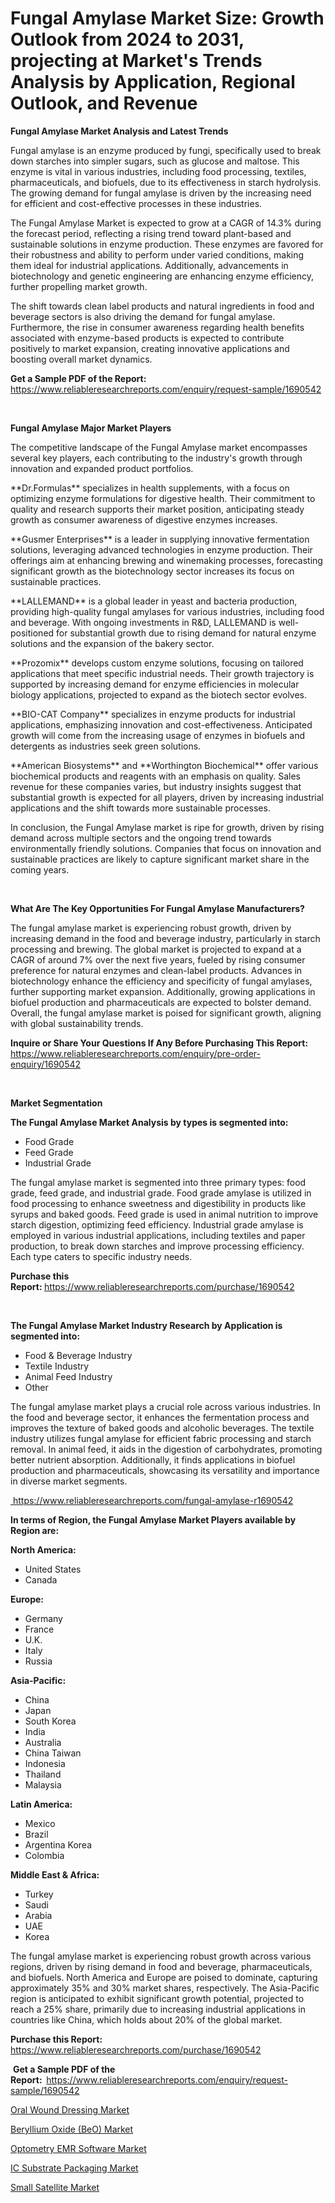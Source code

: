 <p><h1>Fungal Amylase Market Size: Growth Outlook from 2024 to 2031, projecting at Market's Trends Analysis by Application, Regional Outlook, and Revenue</h1></p><p><strong>Fungal Amylase Market Analysis and Latest Trends</strong></p>
<p><p>Fungal amylase is an enzyme produced by fungi, specifically used to break down starches into simpler sugars, such as glucose and maltose. This enzyme is vital in various industries, including food processing, textiles, pharmaceuticals, and biofuels, due to its effectiveness in starch hydrolysis. The growing demand for fungal amylase is driven by the increasing need for efficient and cost-effective processes in these industries.</p><p>The Fungal Amylase Market is expected to grow at a CAGR of 14.3% during the forecast period, reflecting a rising trend toward plant-based and sustainable solutions in enzyme production. These enzymes are favored for their robustness and ability to perform under varied conditions, making them ideal for industrial applications. Additionally, advancements in biotechnology and genetic engineering are enhancing enzyme efficiency, further propelling market growth. </p><p>The shift towards clean label products and natural ingredients in food and beverage sectors is also driving the demand for fungal amylase. Furthermore, the rise in consumer awareness regarding health benefits associated with enzyme-based products is expected to contribute positively to market expansion, creating innovative applications and boosting overall market dynamics.</p></p>
<p><strong>Get a Sample PDF of the Report:&nbsp;</strong> <a href="https://www.reliableresearchreports.com/enquiry/request-sample/1690542?utm_campaign=11&utm_medium=2&utm_source=Github&utm_content=ia&utm_term=17102024&utm_id=fungal-amylase">https://www.reliableresearchreports.com/enquiry/request-sample/1690542</a></p>
<p>&nbsp;</p>
<p><strong>Fungal Amylase Major Market Players</strong></p>
<p><p>The competitive landscape of the Fungal Amylase market encompasses several key players, each contributing to the industry's growth through innovation and expanded product portfolios. </p><p>**Dr.Formulas** specializes in health supplements, with a focus on optimizing enzyme formulations for digestive health. Their commitment to quality and research supports their market position, anticipating steady growth as consumer awareness of digestive enzymes increases.</p><p>**Gusmer Enterprises** is a leader in supplying innovative fermentation solutions, leveraging advanced technologies in enzyme production. Their offerings aim at enhancing brewing and winemaking processes, forecasting significant growth as the biotechnology sector increases its focus on sustainable practices.</p><p>**LALLEMAND** is a global leader in yeast and bacteria production, providing high-quality fungal amylases for various industries, including food and beverage. With ongoing investments in R&D, LALLEMAND is well-positioned for substantial growth due to rising demand for natural enzyme solutions and the expansion of the bakery sector.</p><p>**Prozomix** develops custom enzyme solutions, focusing on tailored applications that meet specific industrial needs. Their growth trajectory is supported by increasing demand for enzyme efficiencies in molecular biology applications, projected to expand as the biotech sector evolves.</p><p>**BIO-CAT Company** specializes in enzyme products for industrial applications, emphasizing innovation and cost-effectiveness. Anticipated growth will come from the increasing usage of enzymes in biofuels and detergents as industries seek green solutions.</p><p>**American Biosystems** and **Worthington Biochemical** offer various biochemical products and reagents with an emphasis on quality. Sales revenue for these companies varies, but industry insights suggest that substantial growth is expected for all players, driven by increasing industrial applications and the shift towards more sustainable processes.</p><p>In conclusion, the Fungal Amylase market is ripe for growth, driven by rising demand across multiple sectors and the ongoing trend towards environmentally friendly solutions. Companies that focus on innovation and sustainable practices are likely to capture significant market share in the coming years.</p></p>
<p>&nbsp;</p>
<p><strong>What Are The Key Opportunities For Fungal Amylase Manufacturers?</strong></p>
<p><p>The fungal amylase market is experiencing robust growth, driven by increasing demand in the food and beverage industry, particularly in starch processing and brewing. The global market is projected to expand at a CAGR of around 7% over the next five years, fueled by rising consumer preference for natural enzymes and clean-label products. Advances in biotechnology enhance the efficiency and specificity of fungal amylases, further supporting market expansion. Additionally, growing applications in biofuel production and pharmaceuticals are expected to bolster demand. Overall, the fungal amylase market is poised for significant growth, aligning with global sustainability trends.</p></p>
<p><strong>Inquire or Share Your Questions If Any Before Purchasing This Report:</strong> <a href="https://www.reliableresearchreports.com/enquiry/pre-order-enquiry/1690542?utm_campaign=11&utm_medium=2&utm_source=Github&utm_content=ia&utm_term=17102024&utm_id=fungal-amylase">https://www.reliableresearchreports.com/enquiry/pre-order-enquiry/1690542</a></p>
<p>&nbsp;</p>
<p><strong>Market Segmentation</strong></p>
<p><strong>The Fungal Amylase Market Analysis by types is segmented into:</strong></p>
<p><ul><li>Food Grade</li><li>Feed Grade</li><li>Industrial Grade</li></ul></p>
<p><p>The fungal amylase market is segmented into three primary types: food grade, feed grade, and industrial grade. Food grade amylase is utilized in food processing to enhance sweetness and digestibility in products like syrups and baked goods. Feed grade is used in animal nutrition to improve starch digestion, optimizing feed efficiency. Industrial grade amylase is employed in various industrial applications, including textiles and paper production, to break down starches and improve processing efficiency. Each type caters to specific industry needs.</p></p>
<p><strong>Purchase this Report:&nbsp;</strong><a href="https://www.reliableresearchreports.com/purchase/1690542?utm_campaign=11&utm_medium=2&utm_source=Github&utm_content=ia&utm_term=17102024&utm_id=fungal-amylase">https://www.reliableresearchreports.com/purchase/1690542</a></p>
<p>&nbsp;</p>
<p><strong>The Fungal Amylase Market Industry Research by Application is segmented into:</strong></p>
<p><ul><li>Food & Beverage Industry</li><li>Textile Industry</li><li>Animal Feed Industry</li><li>Other</li></ul></p>
<p><p>The fungal amylase market plays a crucial role across various industries. In the food and beverage sector, it enhances the fermentation process and improves the texture of baked goods and alcoholic beverages. The textile industry utilizes fungal amylase for efficient fabric processing and starch removal. In animal feed, it aids in the digestion of carbohydrates, promoting better nutrient absorption. Additionally, it finds applications in biofuel production and pharmaceuticals, showcasing its versatility and importance in diverse market segments.</p></p>
<p><a href="https://www.reliableresearchreports.com/fungal-amylase-r1690542?utm_campaign=11&utm_medium=2&utm_source=Github&utm_content=ia&utm_term=17102024&utm_id=fungal-amylase">&nbsp;https://www.reliableresearchreports.com/fungal-amylase-r1690542</a></p>
<p><strong>In terms of Region, the Fungal Amylase Market Players available by Region are:</strong></p>
<p>
    <p> <strong> North America: </strong>
        <ul>
            <li>United States</li>
            <li>Canada</li>
        </ul>
        </p> 
    <p> <strong> Europe: </strong>
        <ul>
            <li>Germany</li>
            <li>France</li>
            <li>U.K.</li>
            <li>Italy</li>
            <li>Russia</li>
        </ul>
        </p> 
    <p> <strong> Asia-Pacific: </strong>
        <ul>
            <li>China</li>
            <li>Japan</li>
            <li>South Korea</li>
            <li>India</li>
            <li>Australia</li>
            <li>China Taiwan</li>
            <li>Indonesia</li>
            <li>Thailand</li>
            <li>Malaysia</li>
        </ul>
        </p> 
    <p> <strong> Latin America: </strong>
        <ul>
            <li>Mexico</li>
            <li>Brazil</li>
            <li>Argentina Korea</li>
            <li>Colombia</li>
        </ul>
        </p> 
    <p> <strong> Middle East & Africa: </strong>
        <ul>
            <li>Turkey</li>
            <li>Saudi</li>
            <li>Arabia</li>
            <li>UAE</li>
            <li>Korea</li>
        </ul>
    </p>
    </p>
<p><p>The fungal amylase market is experiencing robust growth across various regions, driven by rising demand in food and beverage, pharmaceuticals, and biofuels. North America and Europe are poised to dominate, capturing approximately 35% and 30% market shares, respectively. The Asia-Pacific region is anticipated to exhibit significant growth potential, projected to reach a 25% share, primarily due to increasing industrial applications in countries like China, which holds about 20% of the global market.</p></p>
<p><strong>Purchase this Report: </strong><a href="https://www.reliableresearchreports.com/purchase/1690542?utm_campaign=11&utm_medium=2&utm_source=Github&utm_content=ia&utm_term=17102024&utm_id=fungal-amylase">https://www.reliableresearchreports.com/purchase/1690542</a></p>
<p>&nbsp;<strong>Get a Sample PDF of the Report:&nbsp;&nbsp;</strong><a href="https://www.reliableresearchreports.com/enquiry/request-sample/1690542?utm_campaign=11&utm_medium=2&utm_source=Github&utm_content=ia&utm_term=17102024&utm_id=fungal-amylase">https://www.reliableresearchreports.com/enquiry/request-sample/1690542</a></p>
<p><strong></strong></p>
<p><p><a href="https://github.com/ellinutterosx5/Market-Research-Report-List-1/blob/main/oral-wound-dressing-market.md?utm_campaign=11&utm_medium=2&utm_source=Github&utm_content=ia&utm_term=17102024&utm_id=fungal-amylase">Oral Wound Dressing Market</a></p><p><a href="https://www.linkedin.com/pulse/beryllium-oxide-beo-market-growth-segmentation-regional-jyzxe?utm_campaign=11&utm_medium=2&utm_source=Github&utm_content=ia&utm_term=17102024&utm_id=fungal-amylase">Beryllium Oxide (BeO) Market</a></p><p><a href="https://github.com/ambertqocronceb/Market-Research-Report-List-1/blob/main/optometry-emr-software-market.md?utm_campaign=11&utm_medium=2&utm_source=Github&utm_content=ia&utm_term=17102024&utm_id=fungal-amylase">Optometry EMR Software Market</a></p><p><a href="https://www.linkedin.com/pulse/ic-substrate-packaging-market-penetration-strategies-untapped-z4dwf?utm_campaign=11&utm_medium=2&utm_source=Github&utm_content=ia&utm_term=17102024&utm_id=fungal-amylase">IC Substrate Packaging Market</a></p><p><a href="https://issuu.com/reportprime-2/docs/small-satellite-market-size-2030.pp_ad132aa273b932?utm_campaign=11&utm_medium=2&utm_source=Github&utm_content=ia&utm_term=17102024&utm_id=fungal-amylase">Small Satellite Market</a></p></p>